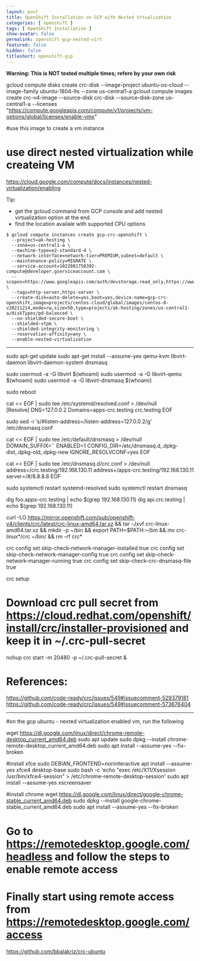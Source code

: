 ```yaml
---
layout: post
title: OpenShift Installation on GCP with Nested Vrtualization
categories: [ openshift ]
tags: [ OpenShift Installation ]
show-avatar: false
permalink: openshift-gcp-nested-virt
featured: false
hidden: false
titleshort: openshift-gcp
---
```


**Warning: This is NOT tested multiple times; refere by your own risk**

gcloud compute disks create crc-disk --image-project ubuntu-os-cloud --image-family ubuntu-1804-lts --zone us-central1-a
gcloud compute images create crc-v4-image --source-disk crc-disk --source-disk-zone us-central1-a  --licenses "https://compute.googleapis.com/compute/v1/projects/vm-options/global/licenses/enable-vmx"

#use this image to create a vm instance 
# use direct nested virtualization while createing VM
https://cloud.google.com/compute/docs/instances/nested-virtualization/enabling

Tip:
- get the gcloud command from GCP console and add nested virtualization option at the end.
- find the location availale with supported CPU options


```shell
$ gcloud compute instances create gcp-crc-openshift \
  --project=ak-hosting \
  --zone=us-central1-a \
  --machine-type=e2-standard-4 \
  --network-interface=network-tier=PREMIUM,subnet=default \
  --maintenance-policy=MIGRATE \
  --service-account=1022881758392-compute@developer.gserviceaccount.com \
  --scopes=https://www.googleapis.com/auth/devstorage.read_only,https://www.googleapis.com/auth/logging.write,https://www.googleapis.com/auth/monitoring.write,https://www.googleapis.com/auth/servicecontrol,https://www.googleapis.com/auth/service.management.readonly,https://www.googleapis.com/auth/trace.append \
  --tags=http-server,https-server \
  --create-disk=auto-delete=yes,boot=yes,device-name=gcp-crc-openshift,image=projects/centos-cloud/global/images/centos-8-v20211214,mode=rw,size=50,type=projects/ak-hosting/zones/us-central1-a/diskTypes/pd-balanced \
  --no-shielded-secure-boot \
  --shielded-vtpm \
  --shielded-integrity-monitoring \
  --reservation-affinity=any \
  --enable-nested-virtualization
```
------------------------------------------------------------------------------

sudo apt-get update
sudo apt-get install --assume-yes qemu-kvm libvirt-daemon libvirt-daemon-system dnsmasq

sudo usermod -a -G libvirt $(whoami)
sudo usermod -a -G libvirt-qemu $(whoami)
sudo usermod -a -G libvirt-dnsmasq $(whoami)

sudo reboot

cat << EOF | sudo tee /etc/systemd/resolved.conf > /dev/null  
[Resolve]
DNS=127.0.0.2
Domains=apps-crc.testing crc.testing
EOF 

sudo sed -i 's/#listen-address=/listen-address=127.0.0.2/g' /etc/dnsmasq.conf 

cat << EOF | sudo tee /etc/default/dnsmasq > /dev/null  
DOMAIN_SUFFIX=``
ENABLED=1
CONFIG_DIR=/etc/dnsmasq.d,.dpkg-dist,.dpkg-old,.dpkg-new
IGNORE_RESOLVCONF=yes
EOF

cat << EOF | sudo tee /etc/dnsmasq.d/crc.conf > /dev/null  
address=/crc.testing/192.168.130.11
address=/apps-crc.testing/192.168.130.11
server=/#/8.8.8.8
EOF

sudo systemctl restart systemd-resolved
sudo systemctl restart dnsmasq

dig foo.apps-crc.testing | echo $(grep 192.168.130.11)
dig api.crc.testing | echo $(grep 192.168.130.11)

curl -LO https://mirror.openshift.com/pub/openshift-v4/clients/crc/latest/crc-linux-amd64.tar.xz && tar -Jxvf crc-linux-amd64.tar.xz && mkdir -p ~/bin && export PATH=$PATH:~/bin && mv crc-linux*/crc ~/bin/ && rm -rf crc*

crc config set skip-check-network-manager-installed true
crc config set skip-check-network-manager-config true
crc config set skip-check-network-manager-running true
crc config set skip-check-crc-dnsmasq-file true

crc setup
# Download crc pull secret from https://cloud.redhat.com/openshift/install/crc/installer-provisioned and keep it in ~/.crc-pull-secret
nohup crc start -m 20480 -p ~/.crc-pull-secret &


References: 
===========
https://github.com/code-ready/crc/issues/549#issuecomment-529379181
https://github.com/code-ready/crc/issues/549#issuecomment-573676404

------------------------------------------------------------------------------

#on the gcp ubuntu - nexted virtualization enabled vm, run the following

wget https://dl.google.com/linux/direct/chrome-remote-desktop_current_amd64.deb
sudo apt update
sudo dpkg --install chrome-remote-desktop_current_amd64.deb
sudo apt install --assume-yes --fix-broken

#install xfce
sudo DEBIAN_FRONTEND=noninteractive apt install --assume-yes xfce4 desktop-base
sudo bash -c 'echo "exec /etc/X11/Xsession /usr/bin/xfce4-session" > /etc/chrome-remote-desktop-session'
sudo apt install --assume-yes xscreensaver

#install chrome
wget https://dl.google.com/linux/direct/google-chrome-stable_current_amd64.deb
sudo dpkg --install google-chrome-stable_current_amd64.deb
sudo apt install --assume-yes --fix-broken


# Go to https://remotedesktop.google.com/headless and follow the steps to enable remote access
# Finally start using remote access from https://remotedesktop.google.com/access

https://github.com/bbalakriz/crc-ubuntu